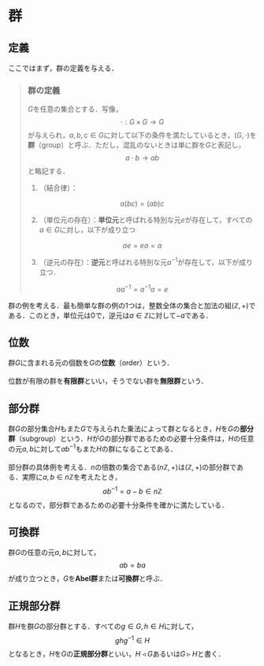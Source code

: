 # 群

## 定義

ここではまず，群の定義を与える．

> ### 群の定義
>
> $G$を任意の集合とする．写像，
> $$
>     ⋅:G × G → G
> $$
> が与えられ，$a,b,c ∈ G$に対して以下の条件を満たしているとき，$(G,⋅)$を**群**（group）と呼ぶ．ただし，混乱のないときは単に群を$G$と表記し，
> $$
>     a⋅b → ab
> $$
> と略記する．
>
> 1. （結合律）：
>
> $$
>     a(bc) = (ab)c
> $$
>
> 2. （単位元の存在）：**単位元**と呼ばれる特別な元$e$が存在して，すべての$a ∈ G$に対し，以下が成り立つ
>
> $$
>     ae = ea = a
> $$
>
> 3. （逆元の存在）：**逆元**と呼ばれる特別な元$a^{-1}$が存在して，以下が成り立つ．
>
> $$
>     aa^{-1} = a^{-1}a = e
> $$

群の例を考える．最も簡単な群の例の1つは，整数全体の集合と加法の組$(\mathbb{Z},+)$である．このとき，単位元は$0$で，逆元は$a ∈ \mathbb{Z}$に対して$-a$である．

## 位数

群$G$に含まれる元の個数を$G$の**位数**（order）という．  
<br>
位数が有限の群を**有限群**といい，そうでない群を**無限群**という．

## 部分群

群$G$の部分集合$H$もまた$G$で与えられた乗法によって群となるとき，$H$を$G$の**部分群**（subgroup）という．$H$が$G$の部分群であるための必要十分条件は，$H$の任意の元$a,b$に対して$ab^{-1}$もまた$H$の群になることである．  
<br>
部分群の具体例を考える．$n$の倍数の集合である$(n\mathbb{Z},+)$は$(\mathbb{Z},+)$の部分群である．実際に$a,b ∈ n\mathbb{Z}$を考えたとき，
$$
    ab^{-1} = a - b ∈ n\mathbb{Z}
$$
となるので，部分群であるための必要十分条件を確かに満たしている．

## 可換群

群$G$の任意の元$a,b$に対して，
$$
    ab = ba
$$
が成り立つとき，$G$を**Abel群**または**可換群**と呼ぶ．

## 正規部分群

群$H$を群$G$の部分群とする．すべての$g ∈ G, h ∈ H$に対して，
$$
    ghg^{-1} ∈ H
$$
となるとき，$H$を$G$の**正規部分群**といい，$H ◃ G$あるいは$G ▹ H$と書く．

